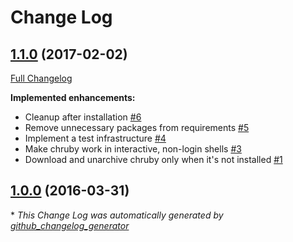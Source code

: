 # Change Log

## [1.1.0](https://github.com/ferrarimarco/ansible-role-chruby/tree/1.1.0) (2017-02-02)
[Full Changelog](https://github.com/ferrarimarco/ansible-role-chruby/compare/1.0.0...1.1.0)

**Implemented enhancements:**

- Cleanup after installation [\#6](https://github.com/ferrarimarco/ansible-role-chruby/issues/6)
- Remove unnecessary packages from requirements [\#5](https://github.com/ferrarimarco/ansible-role-chruby/issues/5)
- Implement a test infrastructure [\#4](https://github.com/ferrarimarco/ansible-role-chruby/issues/4)
- Make chruby work in interactive, non-login shells [\#3](https://github.com/ferrarimarco/ansible-role-chruby/issues/3)
- Download and unarchive chruby only when it's not installed [\#1](https://github.com/ferrarimarco/ansible-role-chruby/issues/1)

## [1.0.0](https://github.com/ferrarimarco/ansible-role-chruby/tree/1.0.0) (2016-03-31)


\* *This Change Log was automatically generated by [github_changelog_generator](https://github.com/skywinder/Github-Changelog-Generator)*